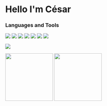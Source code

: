 <h1>Hello I'm César </h1>

<!--  <a href="https://cesar-ch.github.io/WebPage/" target="_blank">Web Developer</a> -->


### Languages and Tools

<p>
 <img src="https://img.shields.io/badge/HTML5-E34F26?style=for-the-badge&logo=html5&logoColor=white">
 <img src="https://img.shields.io/badge/CSS3-1572B6?style=for-the-badge&logo=css3&logoColor=white">
 <img src="https://img.shields.io/badge/JavaScript-F7DF1E?style=for-the-badge&logo=javascript&logoColor=black">
 <img src="https://img.shields.io/badge/React-20232A?style=for-the-badge&logo=react&logoColor=61DAFB">
 <img src="https://img.shields.io/badge/Java-ED8B00?style=for-the-badge&logo=openjdk&logoColor=black">
 <img src="https://img.shields.io/badge/C%2B%2B-00599C?style=for-the-badge&logo=c%2B%2B&logoColor=white">
 <img src="https://img.shields.io/badge/Python-14354C?style=for-the-badge&logo=python&logoColor=white"> 

</p>

<img src="https://github-profile-trophy.vercel.app/?username=cesar-ch&theme=alduin">
<p>
 <img height="150px" src="https://github-readme-stats.vercel.app/api?username=cesar-ch&show_icons=true&theme=dark" >
 <img height="150px" src="https://github-readme-stats.vercel.app/api/top-langs/?username=cesar-ch&layout=compact&theme=dark">
</p>
<!-- ![Cesar-Ch-S's GitHub stats](https://github-readme-stats.vercel.app/api?username=cesar-ch&show_icons=true&theme=radical) -->
<!---
Cesar-Ch/Cesar-Ch is a ✨ special ✨ repository because its `README.md` (this file) appears on your GitHub profile.
You can click the Preview link to take a look at your changes.
--->
